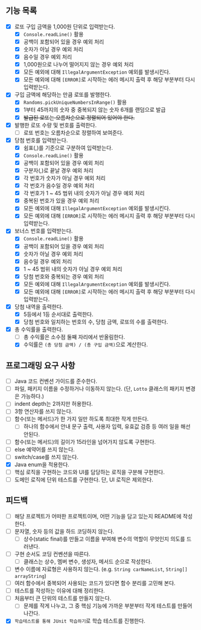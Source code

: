 ## 기능 목록

- [x] 로또 구입 금액을 1,000원 단위로 입력받는다.
    - [x] `Console.readLine()` 활용
    - [x] 공백이 포함되어 있을 경우 예외 처리
    - [x] 숫자가 아닐 경우 예외 처리
    - [x] 음수일 경우 예외 처리
    - [x] 1,000원으로 나누어 떨어지지 않는 경우 예외 처리
    - [x] 모든 예외에 대해 `IllegalArgumentException` 예외를 발생시킨다.
    - [x] 모든 예외에 대해 `[ERROR]`로 시작하는 에러 메시지 출력 후 해당 부분부터 다시 입력받는다.

- [x] 구입 금액에 해당하는 만큼 로또를 발행한다.
    - [x] `Randoms.pickUniqueNumbersInRange()` 활용
    - [x] 1부터 45까지의 숫자 중 중복되지 않는 숫자 6개를 랜덤으로 발급
    - [x] ~~발급된 로또는 오름차순으로 정렬되어 있어야 한다.~~

- [x] 발행한 로또 수량 및 번호를 출력한다.
    - [ ] 로또 번호는 오름차순으로 정렬하여 보여준다.

- [x] 당첨 번호를 입력받는다.
    - [x] 쉼표(,)를 기준으로 구분하여 입력받는다.
    - [x] `Console.readLine()` 활용
    - [x] 공백이 포함되어 있을 경우 예외 처리
    - [x] 구분자(,)로 끝날 경우 예외 처리
    - [x] 각 번호가 숫자가 아닐 경우 예외 처리
    - [x] 각 번호가 음수일 경우 예외 처리
    - [x] 각 번호가 1 ~ 45 범위 내의 숫자가 아닐 경우 예외 처리
    - [x] 중복된 번호가 있을 경우 예외 처리
    - [x] 모든 예외에 대해 `IllegalArgumentException` 예외를 발생시킨다.
    - [x] 모든 예외에 대해 `[ERROR]`로 시작하는 에러 메시지 출력 후 해당 부분부터 다시 입력받는다.

- [x] 보너스 번호를 입력받는다.
    - [x] `Console.readLine()` 활용
    - [x] 공백이 포함되어 있을 경우 예외 처리
    - [x] 숫자가 아닐 경우 예외 처리
    - [x] 음수일 경우 예외 처리
    - [x] 1 ~ 45 범위 내의 숫자가 아닐 경우 예외 처리
    - [x] 당첨 번호와 중복되는 경우 예외 처리
    - [x] 모든 예외에 대해 `IllegalArgumentException` 예외를 발생시킨다.
    - [x] 모든 예외에 대해 `[ERROR]`로 시작하는 에러 메시지 출력 후 해당 부분부터 다시 입력받는다.

- [x] 당첨 내역을 출력한다.
    - [x] 5등에서 1등 순서대로 출력한다.
    - [x] 당첨 번호와 일치하는 번호의 수, 당첨 금액, 로또의 수를 출력한다.

- [x] 총 수익률을 출력한다.
    - [ ] 총 수익률은 소수점 둘째 자리에서 반올림한다.
    - [x] 수익률은 `(총 당첨 금액) / (총 구입 금액)`으로 계산한다.

## 프로그래밍 요구 사항

- [ ] Java 코드 컨벤션 가이드를 준수한다.
- [ ] 파일, 패키지 이름을 수정하거나 이동하지 않는다. (단, `Lotto` 클래스의 패키지 변경은 가능하다.)
- [ ] indent depth는 2까지만 허용한다.
- [ ] 3항 연산자를 쓰지 않는다.
- [ ] 함수(또는 메서드)가 한 가지 일만 하도록 최대한 작게 만든다.
    - [ ] 하나의 함수에서 안내 문구 출력, 사용자 입력, 유효값 검증 등 여러 일을 해선 안된다.
- [ ] 함수(또는 메서드)의 길이가 15라인을 넘어가지 않도록 구현한다.
- [ ] else 예약어를 쓰지 않는다.
- [ ] switch/case를 쓰지 않는다.
- [x] Java enum을 적용한다.
- [ ] 핵심 로직을 구현하는 코드와 UI를 담당하는 로직을 구분해 구현한다.
- [ ] 도메인 로직에 단위 테스트를 구현한다. 단, UI 로직은 제외한다.

## 피드백

- [ ] 해당 프로젝트가 어떠한 프로젝트이며, 어떤 기능을 담고 있는지 README에 작성한다.
- [ ] 문자열, 숫자 등의 값을 하드 코딩하지 않는다.
    - [ ] 상수(static final)를 만들고 이름을 부여해 변수의 역할이 무엇인지 의도를 드러낸다.
- [ ] 구현 순서도 코딩 컨벤션을 따른다.
    - [ ] 클래스는 상수, 멤버 변수, 생성자, 메서드 순으로 작성한다.
- [ ] 변수 이름에 자료형은 사용하지 않는다. (e.g. `String carNameList`, `String[] arrayString`)
- [ ] 여러 함수에서 중복되어 사용되는 코드가 있다면 함수 분리를 고민해 본다.
- [ ] 테스트를 작성하는 이유에 대해 정리한다.
- [ ] 처음부터 큰 단위의 테스트를 만들지 않는다.
    - [ ] 문제를 작게 나누고, 그 중 핵심 기능에 가까운 부분부터 작게 테스트를 만들어 나간다.
- [x] `학습테스트를 통해 JUnit 학습하기`로 학습 테스트를 진행한다.